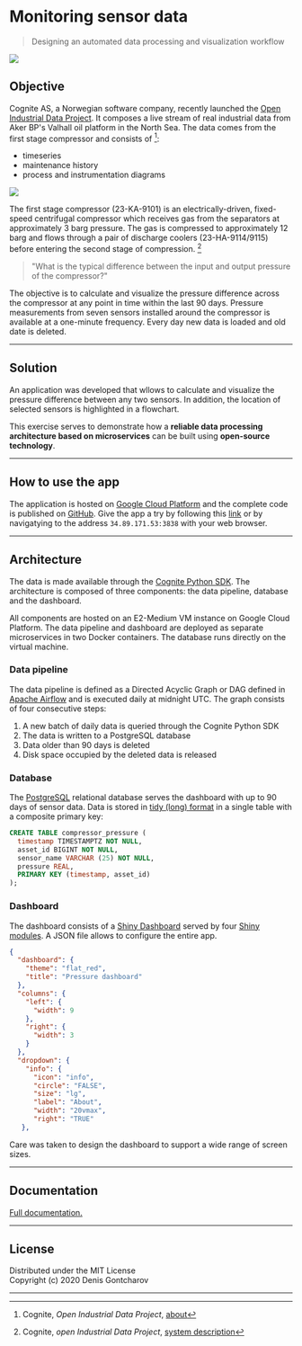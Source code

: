 # Monitoring sensor data

> Designing an automated data processing and visualization workflow


![](https://akerbp.com/wp-content/uploads/2016/09/1455710061745.jpg)

## Objective

Cognite AS, a Norwegian software company, recently launched the [Open Industrial Data Project](https://openindustrialdata.com/about/).
It composes a live stream of real industrial data from Aker BP's Valhall oil platform in the North Sea.
The data comes from the first stage compressor and consists of [^1]:

* timeseries
* maintenance history
* process and instrumentation diagrams

![](/images/project/system_overview.png)

The first stage compressor (23-KA-9101) is an electrically-driven, fixed-speed centrifugal compressor which receives gas from the separators at approximately 3 barg pressure.
The gas is compressed to approximately 12 barg and flows through a pair of discharge coolers (23-HA-9114/9115) before entering the second stage of compression. [^2]

> "What is the typical difference between the input and output pressure of the compressor?"

The objective is to calculate and visualize the pressure difference across the compressor at any point in time within the last 90 days.
Pressure measurements from seven sensors installed around the compressor is available at a one-minute frequency.
Every day new data is loaded and old date is deleted.

---
## Solution

An application was developed that wllows to calculate and visualize the pressure difference between any two sensors.
In addition, the location of selected sensors is highlighted in a flowchart.

This exercise serves to demonstrate how a **reliable data processing architecture based on microservices** can be built using **open-source technology**.

---
## How to use the app

The application is hosted on [Google Cloud Platform](https://cloud.google.com/) and the complete code is published on [GitHub](https://github.com/gontcharovd/cognite).
Give the app a try by following this [link](http://34.89.171.53:3838/) or by navigatying to the address `34.89.171.53:3838` with your web browser.

---
## Architecture

The data is made available through the [Cognite Python SDK](https://cognite-docs.readthedocs-hosted.com/projects/cognite-sdk-python/en/latest/). 
The architecture is composed of three components: the data pipeline, database and the dashboard.

All components are hosted on an E2-Medium VM instance on Google Cloud Platform.
The data pipeline and dashboard are deployed as separate microservices in two Docker containers. 
The database runs directly on the virtual machine.

### Data pipeline

The data pipeline is defined as a Directed Acyclic Graph or DAG defined in [Apache Airflow](https://airflow.apache.org/) and is executed daily at midnight UTC.
The graph consists of four consecutive steps:

1. A new batch of daily data is queried through the Cognite Python SDK
2. The data is written to a PostgreSQL database
3. Data older than 90 days is deleted
4. Disk space occupied by the deleted data is released

### Database

The [PostgreSQL](https://www.postgresql.org/) relational database serves the dashboard with up to 90 days of sensor data.
Data is stored in [tidy (long) format](https://vita.had.co.nz/papers/tidy-data.pdf) in a single table with a composite primary key:


```sql
CREATE TABLE compressor_pressure (
  timestamp TIMESTAMPTZ NOT NULL,
  asset_id BIGINT NOT NULL,
  sensor_name VARCHAR (25) NOT NULL,
  pressure REAL,
  PRIMARY KEY (timestamp, asset_id)
);
```

### Dashboard

The dashboard consists of a [Shiny Dashboard](https://rstudio.github.io/shinydashboard/) served by four [Shiny modules](https://shiny.rstudio.com/articles/modules.html).
A JSON file allows to configure the entire app.

```json
{
  "dashboard": {
    "theme": "flat_red",
    "title": "Pressure dashboard"
  },
  "columns": {
    "left": {
      "width": 9
    },
    "right": {
      "width": 3
    }
  },
  "dropdown": {
    "info": {
      "icon": "info",
      "circle": "FALSE",
      "size": "lg",
      "label": "About",
      "width": "20vmax",
      "right": "TRUE"
   },
```
Care was taken to design the dashboard to support a wide range of screen sizes.

---
## Documentation

[Full documentation.]()

---
## License

Distributed under the MIT License <br>
Copyright (c) 2020 Denis Gontcharov

---

[^1]: Cognite, *Open Industrial Data Project*, [about](https://openindustrialdata.com/about/)
[^2]: Cognite, *open Industrial Data Project*, [system description](https://openindustrialdata.com/data/)
